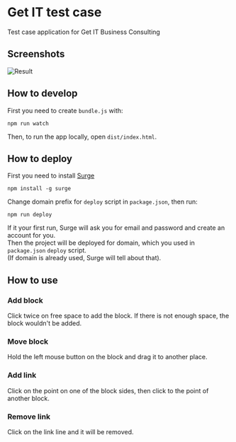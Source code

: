 # Get IT test case
Test case application for Get IT Business Consulting

## Screenshots
<img src="https://github.com/fortymorgan/getITtest/blob/master/screenshots/Blocks.png" alt="Result" title="Result" />

## How to develop
First you need to create `bundle.js` with:
```
npm run watch
```
Then, to run the app locally, open `dist/index.html`.

## How to deploy
First you need to install [Surge](http://surge.sh)
```
npm install -g surge
```
Change domain prefix for `deploy` script in `package.json`, then run:
```
npm run deploy
```
If it your first run, Surge will ask you for email and password and create an account for you.  
Then the project will be deployed for domain, which you used in `package.json` `deploy` script.  
(If domain is already used, Surge will tell about that).

## How to use

### Add block
Click twice on free space to add the block. If there is not enough space, the block wouldn't be added.

### Move block
Hold the left mouse button on the block and drag it to another place.

### Add link
Click on the point on one of the block sides, then click to the point of another block.

### Remove link
Click on the link line and it will be removed.
